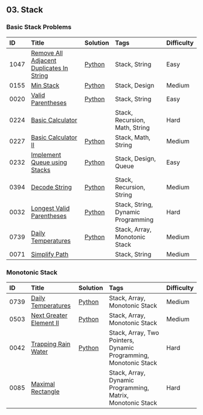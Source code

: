 ## 03. Stack

### Basic Stack Problems

| ID   | Title | Solution | Tags | Difficulty |
| :------ | :------ | :------ | :------ | :------ |
| 1047 | [Remove All Adjacent Duplicates In String](https://leetcode.com/problems/remove-all-adjacent-duplicates-in-string/) | [Python](https://github.com/itcharge/LeetCode-Py/blob/main/Solutions/1047.%20%E5%88%A0%E9%99%A4%E5%AD%97%E7%AC%A6%E4%B8%B2%E4%B8%AD%E7%9A%84%E6%89%80%E6%9C%89%E7%9B%B8%E9%82%BB%E9%87%8D%E5%A4%8D%E9%A1%B9.md) | Stack, String | Easy |
| 0155 | [Min Stack](https://leetcode.com/problems/min-stack/) | [Python](https://github.com/itcharge/LeetCode-Py/blob/main/Solutions/0155.%20%E6%9C%80%E5%B0%8F%E6%A0%88.md) | Stack, Design | Medium |
| 0020 | [Valid Parentheses](https://leetcode.com/problems/valid-parentheses/) | [Python](https://github.com/itcharge/LeetCode-Py/blob/main/Solutions/0020.%20%E6%9C%89%E6%95%88%E7%9A%84%E6%8B%AC%E5%8F%B7.md) | Stack, String | Easy |
| 0224 | [Basic Calculator](https://leetcode.com/problems/basic-calculator/) |  | Stack, Recursion, Math, String | Hard |
| 0227 | [Basic Calculator II](https://leetcode.com/problems/basic-calculator-ii/) | [Python](https://github.com/itcharge/LeetCode-Py/blob/main/Solutions/0227.%20%E5%9F%BA%E6%9C%AC%E8%AE%A1%E7%AE%97%E5%99%A8%20II.md) | Stack, Math, String | Medium |
| 0232 | [Implement Queue using Stacks](https://leetcode.com/problems/implement-queue-using-stacks/) | [Python](https://github.com/itcharge/LeetCode-Py/blob/main/Solutions/0232.%20%E7%94%A8%E6%A0%88%E5%AE%9E%E7%8E%B0%E9%98%9F%E5%88%97.md) | Stack, Design, Queue | Easy |
| 0394 | [Decode String](https://leetcode.com/problems/decode-string/) | [Python](https://github.com/itcharge/LeetCode-Py/blob/main/Solutions/0394.%20%E5%AD%97%E7%AC%A6%E4%B8%B2%E8%A7%A3%E7%A0%81.md) | Stack, Recursion, String | Medium |
| 0032 | [Longest Valid Parentheses](https://leetcode.com/problems/longest-valid-parentheses/) | [Python](https://github.com/itcharge/LeetCode-Py/blob/main/Solutions/0032.%20%E6%9C%80%E9%95%BF%E6%9C%89%E6%95%88%E6%8B%AC%E5%8F%B7.md) | Stack, String, Dynamic Programming | Hard |
| 0739 | [Daily Temperatures](https://leetcode.com/problems/daily-temperatures/) | [Python](https://github.com/itcharge/LeetCode-Py/blob/main/Solutions/0739.%20%E6%AF%8F%E6%97%A5%E6%B8%A9%E5%BA%A6.md) | Stack, Array, Monotonic Stack | Medium |
| 0071 | [Simplify Path](https://leetcode.com/problems/simplify-path/) |  | Stack, String | Medium |

### Monotonic Stack

| ID   | Title | Solution | Tags | Difficulty |
| :------ | :------ | :------ | :------ | :------ |
| 0739 | [Daily Temperatures](https://leetcode.com/problems/daily-temperatures/) | [Python](https://github.com/itcharge/LeetCode-Py/blob/main/Solutions/0739.%20%E6%AF%8F%E6%97%A5%E6%B8%A9%E5%BA%A6.md) | Stack, Array, Monotonic Stack | Medium |
| 0503 | [Next Greater Element II](https://leetcode.com/problems/next-greater-element-ii/) | [Python](https://github.com/itcharge/LeetCode-Py/blob/main/Solutions/0503.%20%E4%B8%8B%E4%B8%80%E4%B8%AA%E6%9B%B4%E5%A4%A7%E5%85%83%E7%B4%A0%20II.md) | Stack, Array, Monotonic Stack | Medium |
| 0042 | [Trapping Rain Water](https://leetcode.com/problems/trapping-rain-water/) | [Python](https://github.com/itcharge/LeetCode-Py/blob/main/Solutions/0042.%20%E6%8E%A5%E9%9B%A8%E6%B0%B4.md) | Stack, Array, Two Pointers, Dynamic Programming, Monotonic Stack | Hard |
| 0085 | [Maximal Rectangle](https://leetcode.com/problems/maximal-rectangle/) |  | Stack, Array, Dynamic Programming, Matrix, Monotonic Stack | Hard |